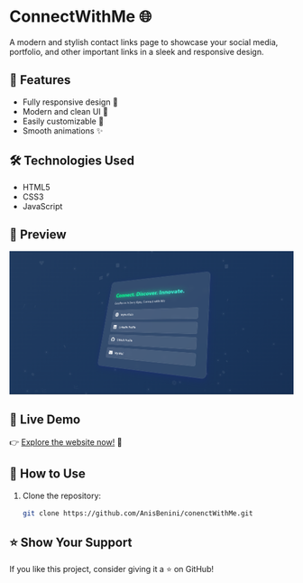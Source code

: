 # ConnectWithMe 🌐

A modern and stylish contact links page to showcase your social media, portfolio, and other important links in a sleek and responsive design.

## 🚀 Features
- Fully responsive design 📱
- Modern and clean UI 🎨
- Easily customizable 🔧
- Smooth animations ✨

## 🛠️ Technologies Used
- HTML5
- CSS3
- JavaScript

## 📸 Preview
![Screenshot](img/screenshot.png)

## 🔗 Live Demo  
👉 [Explore the website now!](https://anisbenini.github.io/conenctWithMe/) 🚀  

## 📌 How to Use
1. Clone the repository:
   ```sh
   git clone https://github.com/AnisBenini/conenctWithMe.git

## ⭐ Show Your Support
If you like this project, consider giving it a ⭐ on GitHub!
